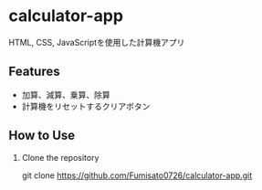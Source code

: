 # calculator-app
 HTML, CSS, JavaScriptを使用した計算機アプリ

## Features
- 加算、減算、乗算、除算
- 計算機をリセットするクリアボタン

## How to Use
1. Clone the repository

   git clone https://github.com/Fumisato0726/calculator-app.git